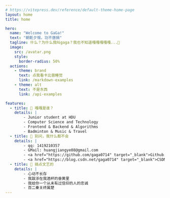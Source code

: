 ```yaml
---
# https://vitepress.dev/reference/default-theme-home-page
layout: home
title: home

hero:
  name: "Welcome to GaGa!"
  text: "朝乾夕惕，功不唐捐"
  tagline: 什么？为什么我叫gaga？我也不知道嘎嘎嘎嘎嘎...🤗
  image:
    src: /avatar.png
    style: 
      border-radius: 50%
  actions:
    - theme: brand
      text: 点我看卡比兽睡觉
      link: /markdown-examples
    - theme: alt
      text: 不是东西
      link: /api-examples

features:
  - title: 🦆 嘎嘎是谁？
    details: | 
        - Junior student at HDU
        - Computer Science and Technology
        - Frontend & Backend & Algorithms
        - Badminton & Music & Travel
  - title: 🤯 别问，我什么都不会
    details: |
        - qq: 1419210357
        - GMail: huangjiangye08@gmail.com
        - <a href="https://github.com/gaga0714" target="_blank">Github: https://github.com/gaga0714</a>
        - <a href="https://blog.csdn.net/gaga0714" target="_blank">CSDN: https://blog.csdn.net/gaga0714</a>
  - title: 🎵 搞点文艺的
    details: |
        - 心动不长存
        - 我跋涉在我酒杯的昏黄里
        - 我给你一个从未有过信仰的人的忠诚
        - 百二秦关终属楚
---
```


